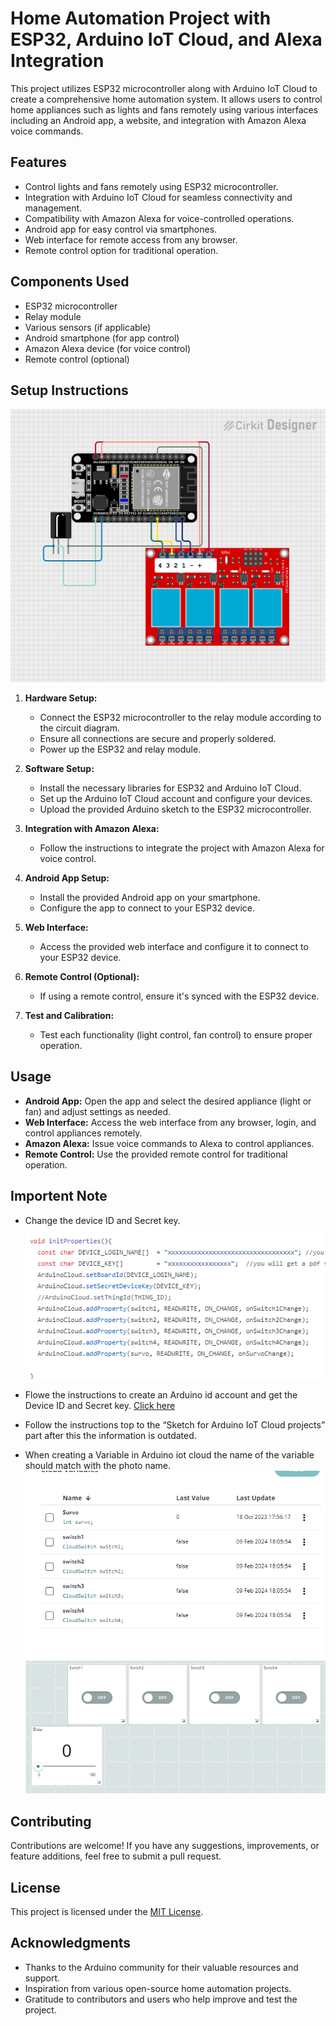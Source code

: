 # Home Automation Project with ESP32, Arduino IoT Cloud, and Alexa Integration

This project utilizes ESP32 microcontroller along with Arduino IoT Cloud to create a comprehensive home automation system. It allows users to control home appliances such as lights and fans remotely using various interfaces including an Android app, a website, and integration with Amazon Alexa voice commands.

## Features

- Control lights and fans remotely using ESP32 microcontroller.
- Integration with Arduino IoT Cloud for seamless connectivity and management.
- Compatibility with Amazon Alexa for voice-controlled operations.
- Android app for easy control via smartphones.
- Web interface for remote access from any browser.
- Remote control option for traditional operation.

## Components Used

- ESP32 microcontroller
- Relay module
- Various sensors (if applicable)
- Android smartphone (for app control)
- Amazon Alexa device (for voice control)
- Remote control (optional)

## Setup Instructions

![Screenshot](/Home_automation/Reference/esp32.png)

1. **Hardware Setup:**
   - Connect the ESP32 microcontroller to the relay module according to the circuit diagram.
   - Ensure all connections are secure and properly soldered.
   - Power up the ESP32 and relay module.

2. **Software Setup:**
   - Install the necessary libraries for ESP32 and Arduino IoT Cloud.
   - Set up the Arduino IoT Cloud account and configure your devices.
   - Upload the provided Arduino sketch to the ESP32 microcontroller.

3. **Integration with Amazon Alexa:**
   - Follow the instructions to integrate the project with Amazon Alexa for voice control.

4. **Android App Setup:**
   - Install the provided Android app on your smartphone.
   - Configure the app to connect to your ESP32 device.

5. **Web Interface:**
   - Access the provided web interface and configure it to connect to your ESP32 device.

6. **Remote Control (Optional):**
   - If using a remote control, ensure it's synced with the ESP32 device.

7. **Test and Calibration:**
   - Test each functionality (light control, fan control) to ensure proper operation.

## Usage

- **Android App:** Open the app and select the desired appliance (light or fan) and adjust settings as needed.
- **Web Interface:** Access the web interface from any browser, login, and control appliances remotely.
- **Amazon Alexa:** Issue voice commands to Alexa to control appliances.
- **Remote Control:** Use the provided remote control for traditional operation.

## Importent Note

- Change the device ID and Secret key.
![Screenshot](/Home_automation/Reference/Screenshot-2024-02-28-104720.png)

- Flowe the instructions to create an Arduino id account and get the Device ID and Secret key. [Click here](https://iotcircuithub.com/arduino-iot-cloud-tutorial-esp8266-esp32/)

- Follow the instructions top to the “Sketch for Arduino IoT Cloud projects” part after this the information is outdated.

- When creating a Variable in Arduino iot cloud the name of the variable should match with the photo name.
![Screenshot](/Home_automation/Reference/Screenshot-2024-02-28-105024.png)
![Screenshot](/Home_automation/Reference/Screenshot-2024-02-28-105114.png)

## Contributing

Contributions are welcome! If you have any suggestions, improvements, or feature additions, feel free to submit a pull request.

## License

This project is licensed under the [MIT License](LICENSE).

## Acknowledgments

- Thanks to the Arduino community for their valuable resources and support.
- Inspiration from various open-source home automation projects.
- Gratitude to contributors and users who help improve and test the project.
